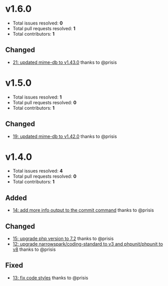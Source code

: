 v1.6.0
======

- Total issues resolved: **0**
- Total pull requests resolved: **1**
- Total contributors: **1**

Changed
-------

 - [21: updated mime-db to v1.43.0](https://github.com/narrowspark/mimetypes/pull/21) thanks to @prisis

v1.5.0
======

- Total issues resolved: **1**
- Total pull requests resolved: **0**
- Total contributors: **1**

Changed
-------

 - [19: updated mime-db to v1.42.0](https://github.com/narrowspark/mimetypes/issues/19) thanks to @prisis

v1.4.0
======

- Total issues resolved: **4**
- Total pull requests resolved: **0**
- Total contributors: **1**

Added
-----

 - [14: add more info output to the commit command](https://github.com/narrowspark/mimetypes/issues/14) thanks to @prisis

Changed
-------

 - [15: upgrade php version to 7.2](https://github.com/narrowspark/mimetypes/issues/15) thanks to @prisis
 - [12: upgrade narrowspark/coding-standard to v3 and phpunit/phpunit to v8](https://github.com/narrowspark/mimetypes/issues/12) thanks to @prisis

Fixed
-----

 - [13: fix code styles](https://github.com/narrowspark/mimetypes/issues/13) thanks to @prisis


